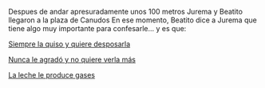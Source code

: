 Despues de andar apresuradamente unos 100 metros Jurema y Beatito llegaron a la plaza de Canudos
En ese momento, Beatito dice a Jurema que tiene algo muy importante para confesarle... y es que:

[Siempre la quiso y quiere desposarla](casamiento/casamiento.md)

[Nunca le agradó y no quiere verla más](desagrado/desagrado.md)

[La leche le produce gases](leche/leche.md)
